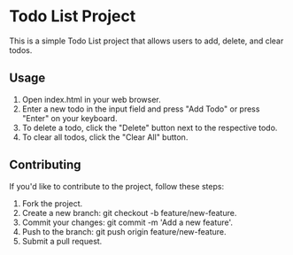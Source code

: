 # Todo List Project

This is a simple Todo List project that allows users to add, delete, and clear todos.

## Usage
1. Open index.html in your web browser.
2. Enter a new todo in the input field and press "Add Todo" or press "Enter" on your keyboard.
3. To delete a todo, click the "Delete" button next to the respective todo.
4. To clear all todos, click the "Clear All" button.

## Contributing
If you'd like to contribute to the project, follow these steps:

1. Fork the project.
2. Create a new branch: git checkout -b feature/new-feature.
3. Commit your changes: git commit -m 'Add a new feature'.
4. Push to the branch: git push origin feature/new-feature.
5. Submit a pull request.
